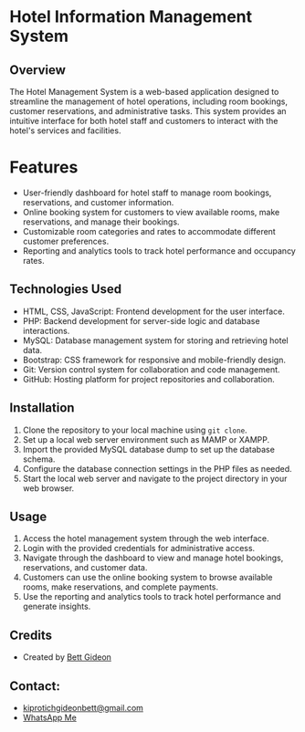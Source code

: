 # Hotel Information Management System


## Overview
The Hotel Management System is a web-based application designed to streamline the management of hotel operations, including room bookings, customer reservations, and administrative tasks. This system provides an intuitive interface for both hotel staff and customers to interact with the hotel's services and facilities.

# Features
- User-friendly dashboard for hotel staff to manage room bookings, reservations, and customer information.
- Online booking system for customers to view available rooms, make reservations, and manage their bookings.
- Customizable room categories and rates to accommodate different customer preferences.
- Reporting and analytics tools to track hotel performance and occupancy rates.

## Technologies Used
- HTML, CSS, JavaScript: Frontend development for the user interface.
- PHP: Backend development for server-side logic and database interactions.
- MySQL: Database management system for storing and retrieving hotel data.
- Bootstrap: CSS framework for responsive and mobile-friendly design.
- Git: Version control system for collaboration and code management.
- GitHub: Hosting platform for project repositories and collaboration.

## Installation
1. Clone the repository to your local machine using `git clone`.
2. Set up a local web server environment such as MAMP or XAMPP.
3. Import the provided MySQL database dump to set up the database schema.
4. Configure the database connection settings in the PHP files as needed.
5. Start the local web server and navigate to the project directory in your web browser.

## Usage
1. Access the hotel management system through the web interface.
2. Login with the provided credentials for administrative access.
3. Navigate through the dashboard to view and manage hotel bookings, reservations, and customer data.
4. Customers can use the online booking system to browse available rooms, make reservations, and complete payments.
5. Use the reporting and analytics tools to track hotel performance and generate insights.

## Credits
- Created by <a href="https://github.com/Bettgideon" target="_blank">Bett Gideon</a>

## Contact:
-  kiprotichgideonbett@gmail.com
-  <a href="https://wa.me/254790729721?text=WhatsApp%20me">WhatsApp Me</a>

